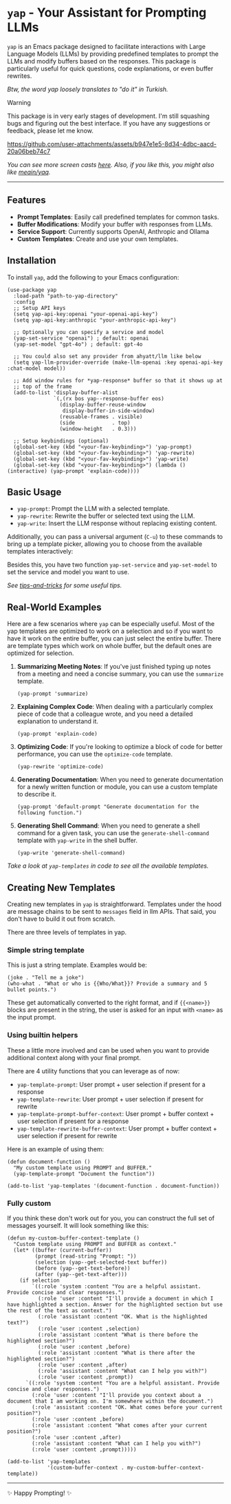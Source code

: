# `yap` - Your Assistant for Prompting LLMs

`yap` is an Emacs package designed to facilitate interactions with
Large Language Models (LLMs) by providing predefined templates to
prompt the LLMs and modify buffers based on the responses. This
package is particularly useful for quick questions, code explanations,
or even buffer rewrites.

*Btw, the word yap loosely translates to "do it" in Turkish.*

> [!WARNING]
> This package is in very early stages of development. I'm still
> squashing bugs and figuring out the best interface. If you have any
> suggestions or feedback, please let me know.

https://github.com/user-attachments/assets/b947e1e5-8d34-4dbc-aacd-20a06beb74c7

*You can see more screen casts
[here](https://github.com/meain/yap/issues/2). Also, if you like this,
you might also like [meain/yaq](https://github.com/meain/yaq).*

---

## Features

- **Prompt Templates**: Easily call predefined templates for common tasks.
- **Buffer Modifications**: Modify your buffer with responses from LLMs.
- **Service Support**: Currently supports OpenAI, Anthropic and Ollama
- **Custom Templates**: Create and use your own templates.

## Installation

To install `yap`, add the following to your Emacs configuration:

```emacs-lisp
(use-package yap
  :load-path "path-to-yap-directory"
  :config
  ;; Setup API keys
  (setq yap-api-key:openai "your-openai-api-key")
  (setq yap-api-key:anthropic "your-anthropic-api-key")

  ;; Optionally you can specify a service and model
  (yap-set-service "openai") ; default: openai
  (yap-set-model "gpt-4o") ; default: gpt-4o

  ;; You could also set any provider from ahyatt/llm like below
  (setq yap-llm-provider-override (make-llm-openai :key openai-api-key :chat-model model))

  ;; Add window rules for *yap-response* buffer so that it shows up at
  ;; top of the frame
  (add-to-list 'display-buffer-alist
               `(,(rx bos yap--response-buffer eos)
                 (display-buffer-reuse-window
                  display-buffer-in-side-window)
                 (reusable-frames . visible)
                 (side            . top)
                 (window-height   . 0.3)))

  ;; Setup keybindings (optional)
  (global-set-key (kbd "<your-fav-keybinding>") 'yap-prompt)
  (global-set-key (kbd "<your-fav-keybinding>") 'yap-rewrite)
  (global-set-key (kbd "<your-fav-keybinding>") 'yap-write)
  (global-set-key (kbd "<your-fav-keybinding>") (lambda () (interactive) (yap-prompt 'explain-code))))
```

## Basic Usage

- `yap-prompt`: Prompt the LLM with a selected template.
- `yap-rewrite`: Rewrite the buffer or selected text using the LLM.
- `yap-write`: Insert the LLM response without replacing existing
  content.

Additionally, you can pass a universal argument (`C-u`) to these
commands to bring up a template picker, allowing you to choose from
the available templates interactively:

Besides this, you have two function `yap-set-service` and
`yap-set-model` to set the service and model you want to use.

*See [tips-and-tricks](./tips-and-tricks.md) for some useful tips.*

## Real-World Examples

Here are a few scenarios where `yap` can be especially useful. Most of
the yap templates are optimized to work on a selection and so if you
want to have it work on the entire buffer, you can just select the
entire buffer. There are template types which work on whole buffer,
but the default ones are optimized for selection.

1. **Summarizing Meeting Notes**:
   If you've just finished typing up notes from a meeting and need a concise summary, you can use the `summarize` template.
   ```emacs-lisp
   (yap-prompt 'summarize)
   ```

2. **Explaining Complex Code**:
   When dealing with a particularly complex piece of code that a colleague wrote, and you need a detailed explanation to understand it.
   ```emacs-lisp
   (yap-prompt 'explain-code)
   ```

3. **Optimizing Code**:
   If you're looking to optimize a block of code for better performance, you can use the `optimize-code` template.
   ```emacs-lisp
   (yap-rewrite 'optimize-code)
   ```

4. **Generating Documentation**:
   When you need to generate documentation for a newly written function or module, you can use a custom template to describe it.
   ```emacs-lisp
   (yap-prompt 'default-prompt "Generate documentation for the following function.")
   ```

4. **Generating Shell Command**:
    When you need to generate a shell command for a given task, you can use the `generate-shell-command` template with `yap-write` in the shell buffer.
    ```emacs-lisp
    (yap-write 'generate-shell-command)
    ```

*Take a look at `yap-templates` in code to see all the available templates.*

## Creating New Templates

Creating new templates in `yap` is straightforward. Templates under
the hood are message chains to be sent to `messages` field in llm
APIs. That said, you don't have to build it out from scratch.

There are three levels of templates in yap.

### Simple string template

This is just a string template. Examples would be:

``` emacs-lisp
(joke . "Tell me a joke")
(who-what . "What or who is {{Who/What}}? Provide a summary and 5 bullet points.")
```

These get automatically converted to the right format, and if
`{{<name>}}` blocks are present in the string, the user is asked for
an input with `<name>` as the input prompt.

### Using builtin helpers

These a little more involved and can be used when you want to provide
additional context along with your final prompt.

There are 4 utility functions that you can leverage as of now:

- `yap-template-prompt`: User prompt + user selection if present for a response
- `yap-template-rewrite`: User prompt + user selection if present for rewrite
- `yap-template-prompt-buffer-context`: User prompt + buffer context + user selection if present for a response
- `yap-template-rewrite-buffer-context`: User prompt + buffer context + user selection if present for rewrite

Here is an example of using them:

```emacs-lisp
(defun document-function ()
  "My custom template using PROMPT and BUFFER."
  (yap-template-prompt "Document the function"))

(add-to-list 'yap-templates '(document-function . document-function))
```

### Fully custom

If you think these don't work out for you, you can construct the full
set of messages yourself. It will look something like this:

```emacs-lisp
(defun my-custom-buffer-context-template ()
  "Custom template using PROMPT and BUFFER as context."
  (let* ((buffer (current-buffer))
         (prompt (read-string "Prompt: "))
         (selection (yap--get-selected-text buffer))
         (before (yap--get-text-before))
         (after (yap--get-text-after)))
    (if selection
        `((:role 'system :content "You are a helpful assistant. Provide concise and clear responses.")
          (:role 'user :content "I'll provide a document in which I have highlighted a section. Answer for the highlighted section but use the rest of the text as context.")
          (:role 'assistant :content "OK. What is the highlighted text?")
          (:role 'user :content ,selection)
          (:role 'assistant :content "What is there before the highlighted section?")
          (:role 'user :content ,before)
          (:role 'assistant :content "What is there after the highlighted section?")
          (:role 'user :content ,after)
          (:role 'assistant :content "What can I help you with?")
          (:role 'user :content ,prompt))
      `((:role 'system :content "You are a helpful assistant. Provide concise and clear responses.")
        (:role 'user :content "I'll provide you context about a document that I am working on. I'm somewhere within the document.")
        (:role 'assistant :content "OK. What comes before your current position?")
        (:role 'user :content ,before)
        (:role 'assistant :content "What comes after your current position?")
        (:role 'user :content ,after)
        (:role 'assistant :content "What can I help you with?")
        (:role 'user :content ,prompt)))))

(add-to-list 'yap-templates
             '(custom-buffer-context . my-custom-buffer-context-template))
```

---

✨ Happy Prompting! ✨

